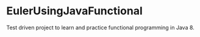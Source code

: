 # EulerUsingJavaFunctional
Test driven project to learn and practice functional programming in Java 8.